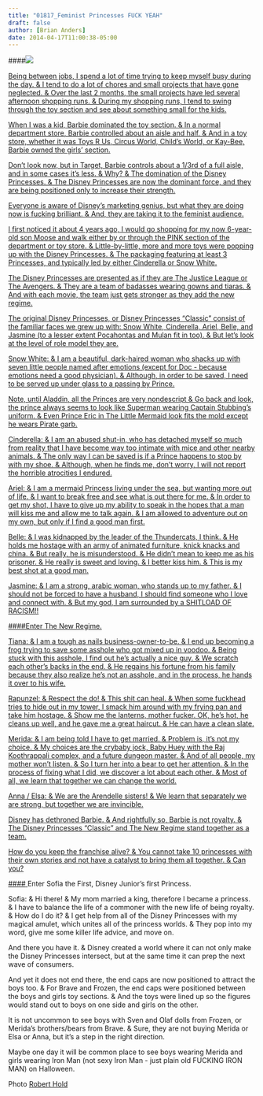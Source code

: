 ```yaml
---
title: "01817_Feminist Princesses FUCK YEAH"
draft: false
author: [Brian Anders]
date: 2014-04-17T11:00:38-05:00
---
```


####<a href="http://www.roberthold.com/#!/index">![](http://www.morethanmen.org/wp-content/uploads/2014/04/bug-7528-200x300.jpg)

Being between jobs, I spend a lot of time trying to keep myself busy during the day. & I tend to do a lot of chores and small projects that have gone neglected. & Over the last 2 months, the small projects have led several afternoon shopping runs. & During my shopping runs, I tend to swing through the toy section and see about something small for the kids.

When I was a kid, Barbie dominated the toy section. & In a normal department store, Barbie controlled about an aisle and half. & And in a toy store, whether it was Toys R Us, Circus World, Child’s World, or Kay-Bee, Barbie owned the girls’ section.

Don’t look now, but in Target, Barbie controls about a 1/3rd of a full aisle, and in some cases it’s less. & Why? & The domination of the Disney Princesses. & The Disney Princesses are now the dominant force, and they are being positioned only to increase their strength.

Everyone is aware of Disney’s marketing genius, but what they are doing now is fucking brilliant. & And, they are taking it to the feminist audience.

I first noticed it about 4 years ago, I would go shopping for my now 6-year-old son Moose and walk either by or through the PINK section of the department or toy store. & Little-by-little, more and more toys were popping up with the Disney Princesses. & The packaging featuring at least 3 Princesses, and typically led by either Cinderella or Snow White.

The Disney Princesses are presented as if they are The Justice League or The Avengers. & They are a team of badasses wearing gowns and tiaras. & And with each movie, the team just gets stronger as they add the new regime.

The original Disney Princesses, or Disney Princesses “Classic” consist of the familiar faces we grew up with: Snow White, Cinderella, Ariel, Belle, and Jasmine (to a lesser extent Pocahontas and Mulan fit in too). & But let’s look at the level of role model they are.

Snow White: & I am a beautiful, dark-haired woman who shacks up with seven little people named after emotions (except for Doc - because emotions need a good physician). & Although, in order to be saved, I need to be served up under glass to a passing by Prince.

Note, until Aladdin, all the Princes are very nondescript & Go back and look, the prince always seems to look like Superman wearing Captain Stubbing’s uniform. & Even Prince Eric in The Little Mermaid look fits the mold except he wears Pirate garb.

Cinderella: & I am an abused shut-in, who has detached myself so much from reality that I have become way too intimate with mice and other nearby animals. & The only way I can be saved is if a Prince happens to stop by with my shoe. & Although, when he finds me, don’t worry, I will not report the horrible atrocities I endured.

Ariel: & I am a mermaid Princess living under the sea, but wanting more out of life. & I want to break free and see what is out there for me. & In order to get my shot, I have to give up my ability to speak in the hopes that a man will kiss me and allow me to talk again. & I am allowed to adventure out on my own, but only if I find a good man first.

Belle: & I was kidnapped by the leader of the Thundercats, I think. & He holds me hostage with an army of animated furniture, knick knacks and china. & But really, he is misunderstood. & He didn’t mean to keep me as his prisoner. & He really is sweet and loving. & I better kiss him. & This is my best shot at a good man.

Jasmine: & I am a strong, arabic woman, who stands up to my father. & I should not be forced to have a husband, I should find someone who I love and connect with. & But my god, I am surrounded by a SHITLOAD OF RACISM!!


####Enter The New Regime.

Tiana: & I am a tough as nails business-owner-to-be. & I end up becoming a frog trying to save some asshole who got mixed up in voodoo. & Being stuck with this asshole, I find out he’s actually a nice guy. & We scratch each other’s backs in the end. & He regains his fortune from his family because they also realize he’s not an asshole, and in the process, he hands it over to his wife.

Rapunzel: & Respect the do! & This shit can heal. & When some fuckhead tries to hide out in my tower, I smack him around with my frying pan and take him hostage. & Show me the lanterns, mother fucker. OK, he’s hot, he cleans up well, and he gave me a great haircut. & He can have a clean slate.

Merida: & I am being told I have to get married. & Problem is, it’s not my choice. & My choices are the crybaby jock, Baby Huey with the Raj Koothrappali complex, and a future dungeon master. & And of all people, my mother won’t listen. & So I turn her into a bear to get her attention. & In the process of fixing what I did, we discover a lot about each other. & Most of all, we learn that together we can change the world.

Anna / Elsa: & We are the Arendelle sisters! & We learn that separately we are strong, but together we are invincible.

Disney has dethroned Barbie. & And rightfully so, Barbie is not royalty. & The Disney Princesses “Classic” and The New Regime stand together as a team.

How do you keep the franchise alive? & You cannot take 10 princesses with their own stories and not have a catalyst to bring them all together. & Can you?


####<a href="http://www.roberthold.com/#!/index">
</a>Enter Sofia the First, Disney Junior’s first Princess.

Sofia: & Hi there! & My mom married a king, therefore I became a princess. & I have to balance the life of a commoner with the new life of being royalty. & How do I do it? & I get help from all of the Disney Princesses with my magical amulet, which unites all of the princess worlds. & They pop into my word, give me some killer life advice, and move on.

And there you have it. & Disney created a world where it can not only make the Disney Princesses intersect, but at the same time it can prep the next wave of consumers.

And yet it does not end there, the end caps are now positioned to attract the boys too. & For Brave and Frozen, the end caps were positioned between the boys and girls toy sections. & And the toys were lined up so the figures would stand out to boys on one side and girls on the other.

It is not uncommon to see boys with Sven and Olaf dolls from Frozen, or Merida’s brothers/bears from Brave. & Sure, they are not buying Merida or Elsa or Anna, but it’s a step in the right direction.

Maybe one day it will be common place to see boys wearing Merida and girls wearing Iron Man (not sexy Iron Man - just plain old FUCKING IRON MAN) on Halloween.

Photo [Robert Hold](http://www.roberthold.com/#!/index)
